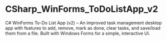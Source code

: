# CSharp_WinForms_ToDoListApp_v2
C# WinForms To-Do List App (v2) – An improved task management desktop app with features to add, remove, mark as done, clear tasks, and save/load them from a file. Built with Windows Forms for a simple, interactive UI.
